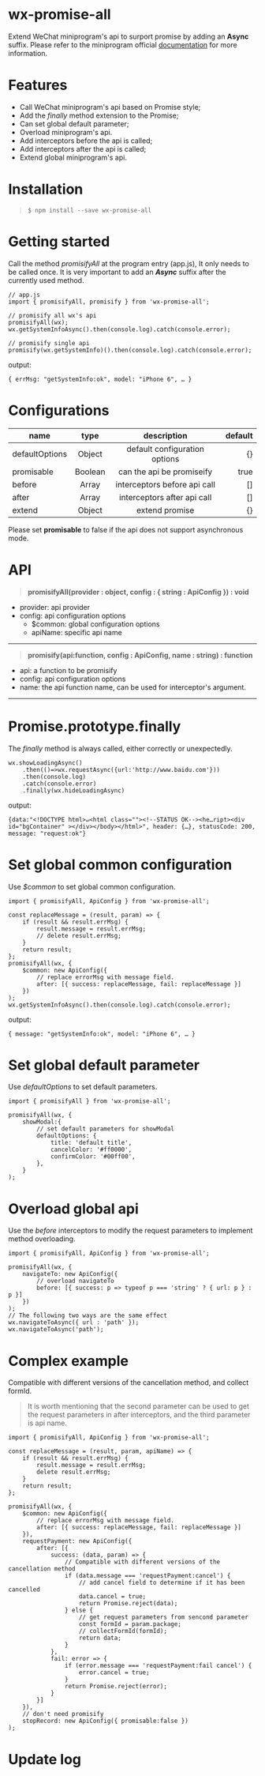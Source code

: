 # wx-promise-all
Extend WeChat miniprogram's api to surport promise by adding an **Async** suffix. Please refer to the miniprogram official [documentation](https://developers.weixin.qq.com/miniprogram/dev/api/) for more information.

# Features
* Call WeChat miniprogram's api based on Promise style;
* Add the *finally* method extension to the Promise;
* Can set global default parameter;
* Overload miniprogram's api.
* Add interceptors before the api is called;
* Add interceptors after the api is called;
* Extend global miniprogram's api.
# Installation

>`$ npm install --save wx-promise-all`

# Getting started
Call the method *promisifyAll* at the program entry (app.js), It only needs to be called once. It is very important to add an ***Async*** suffix after the currently used method.
```
// app.js
import { promisifyAll, promisify } from 'wx-promise-all';

// promisify all wx's api
promisifyAll(wx);
wx.getSystemInfoAsync().then(console.log).catch(console.error);

// promisify single api
promisify(wx.getSystemInfo)().then(console.log).catch(console.error);
```
output:
```
{ errMsg: "getSystemInfo:ok", model: "iPhone 6", … }
```
# Configurations

name|type|description|default
---|:--:|:--:|---:
defaultOptions|Object|default configuration options|{}
promisable|Boolean|can the api be promiseify|true
before|Array|interceptors before api call|[]
after|Array|interceptors after api call|[]
extend|Object|extend promise|{}

Please set **promisable** to false if the api does not support asynchronous mode.
# API
> **promisifyAll(provider : object, config : { string : ApiConfig }) : void**

* provider: api provider
* config: api configuration options
    * $common: global configuration options
    * apiName: specific api name

***
> **promisify(api:function, config : ApiConfig, name : string) : function**

* api: a function to be promisify
* config: api configuration options
* name: the api function name, can be used for interceptor's argument.

***
# Promise.prototype.finally
The *finally* method is always called, either correctly or unexpectedly.
```
wx.showLoadingAsync()
    .then(()=>wx.requestAsync({url:'http://www.baidu.com'}))
    .then(console.log)
    .catch(console.error)
    .finally(wx.hideLoadingAsync)
```
output:
```
{data:"<!DOCTYPE html>↵<html class=""><!--STATUS OK--><he…ript><div id="bgContainer" ></div></body></html>", header: {…}, statusCode: 200, message: "request:ok"}
```
# Set global common configuration
Use *$common* to set global common configuration.
```
import { promisifyAll, ApiConfig } from 'wx-promise-all';

const replaceMessage = (result, param) => {
    if (result && result.errMsg) {
        result.message = result.errMsg;
        // delete result.errMsg;
    }
    return result;
};
promisifyAll(wx, {
    $common: new ApiConfig({
        // replace errorMsg with message field.
        after: [{ success: replaceMessage, fail: replaceMessage }]
    })
);
wx.getSystemInfoAsync().then(console.log).catch(console.error);
```
output:
```
{ message: "getSystemInfo:ok", model: "iPhone 6", … }
```
# Set global default parameter
Use *defaultOptions* to set default parameters.
```
import { promisifyAll } from 'wx-promise-all';

promisifyAll(wx, {
    showModal:{
        // set default parameters for showModal
        defaultOptions: {
            title: 'default title',
            cancelColor: '#ff0000',
            confirmColor: '#00ff00',
        },
    }
);
```

# Overload global api
Use the *before* interceptors to modify the request parameters to implement method overloading.
```
import { promisifyAll, ApiConfig } from 'wx-promise-all';

promisifyAll(wx, {
    navigateTo: new ApiConfig({
        // overload navigateTo
        before: [{ success: p => typeof p === 'string' ? { url: p } : p }]
    })
);
// The following two ways are the same effect
wx.navigateToAsync({ url : 'path' });
wx.navigateToAsync('path');
```
# Complex example
Compatible with different versions of the cancellation method, and collect formId.

>It is worth mentioning that the second parameter can be used to get the request parameters in after interceptors, and the third parameter is api name.
```
import { promisifyAll, ApiConfig } from 'wx-promise-all';

const replaceMessage = (result, param, apiName) => {
    if (result && result.errMsg) {
        result.message = result.errMsg;
        delete result.errMsg;
    }
    return result;
};

promisifyAll(wx, {
    $common: new ApiConfig({
        // replace errorMsg with message field.
        after: [{ success: replaceMessage, fail: replaceMessage }]
    }),
    requestPayment: new ApiConfig({
        after: [{
            success: (data, param) => {
                // Compatible with different versions of the cancellation method
                if (data.message === 'requestPayment:cancel') {
                    // add cancel field to determine if it has been cancelled
                    data.cancel = true;
                    return Promise.reject(data);
                } else {
                    // get request parameters from sencond parameter
                    const formId = param.package;
                    // collectFormId(formId);
                    return data;
                }
            },
            fail: error => {
                if (error.message === 'requestPayment:fail cancel') {
                    error.cancel = true;
                }
                return Promise.reject(error);
            }
        }]
    }),
    // don't need promisify
    stopRecord: new ApiConfig({ promisable:false })
);
```
# Update log